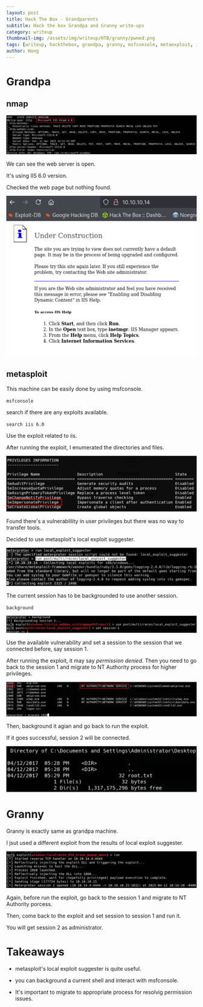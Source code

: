 ```yaml
---
layout: post
title: Hack The Box - Grandparents
subtitle: Hack the box Grandpa and Granny write-ups
category: writeup
thumbnail-img: /assets/img/writeup/HTB/granny/pwned.png
tags: [writeup, hackthebox, grandpa, granny, msfconsole, metaexploit, iis]
author: Hong
---
```


# Grandpa

## nmap

![nmap](/assets/img/writeup/HTB/granny/nmap.png)

We can see the web server is open.

It's using IIS 6.0 version.

Checked the web page but nothing found.

![web](/assets/img/writeup/HTB/granny/web.png)

## metasploit

This machine can be easily done by using msfconsole.

`msfconsole`

search if there are any exploits available.

`search iis 6.0`

Use the exploit related to iis.

After running the exploit, I enumerated the directories and files.

![whoami](/assets/img/writeup/HTB/granny/whoami.png)

Found there's a vulnerablility in user privileges but there was no way to transfer tools.

Decided to use metasploit's local exploit suggester.

![suggester](/assets/img/writeup/HTB/granny/suggester.png)

The current session has to be backgrounded to use another session.

`background`

![webdav](/assets/img/writeup/HTB/granny/webdav.png)

Use the available vulnerability and set a session to the session that we connected before, say session 1.

After running the exploit, it may say _permission denied_. Then you need to go back to the session 1 and migrate to NT Authority process for higher privileges.

![migrate](/assets/img/writeup/HTB/granny/migrate.png)

Then, background it agian and go back to run the exploit.

If it goes successful, session 2 will be connected.

![root](/assets/img/writeup/HTB/granny/root.png)

# Granny

Granny is exactly same as grandpa machine.

I jsut used a different exploit from the results of local exploit suggester.

![popup](/assets/img/writeup/HTB/granny/popup.png)

Again, before run the exploit, go back to the session 1 and migrate to NT Authority porcess.

Then, come back to the exploit and set session to session 1 and run it.

You will get session 2 as administrator.

# Takeaways

- metasploit's local exploit suggester is quite useful.

- you can background a current shell and interact with msfconsole.

- It's important to migrate to appropriate process for resolvig permission issues.
